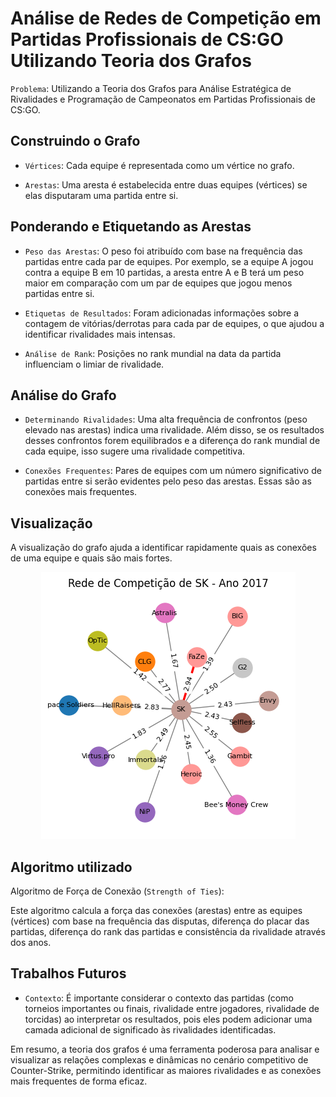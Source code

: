 # Análise de Redes de Competição em Partidas Profissionais de CS:GO Utilizando Teoria dos Grafos

`Problema`: Utilizando a Teoria dos Grafos para Análise Estratégica de Rivalidades e Programação de Campeonatos em Partidas Profissionais de CS:GO.

## Construindo o Grafo

- `Vértices`: Cada equipe é representada como um vértice no grafo.

- `Arestas`: Uma aresta é estabelecida entre duas equipes (vértices) se elas disputaram uma partida entre si.

## Ponderando e Etiquetando as Arestas

- `Peso das Arestas`: O peso foi atribuído com base na frequência das partidas entre cada par de equipes. Por exemplo, se a equipe A jogou contra a equipe B em 10 partidas, a aresta entre A e B terá um peso maior em comparação com um par de equipes que jogou menos partidas entre si.

- `Etiquetas de Resultados`: Foram adicionadas informações sobre a contagem de vitórias/derrotas para cada par de equipes, o que ajudou a identificar rivalidades mais intensas.

- `Análise de Rank`: Posições no rank mundial na data da partida influenciam o limiar de rivalidade.

## Análise do Grafo

- `Determinando Rivalidades`: Uma alta frequência de confrontos (peso elevado nas arestas) indica uma rivalidade. Além disso, se os resultados desses confrontos forem equilibrados e a diferença do rank mundial de cada equipe, isso sugere uma rivalidade competitiva.

- `Conexões Frequentes`: Pares de equipes com um número significativo de partidas entre si serão evidentes pelo peso das arestas. Essas são as conexões mais frequentes.

## Visualização

A visualização do grafo ajuda a identificar rapidamente quais as conexões de uma equipe e quais são mais fortes.

<div style="text-align:center">

![Alt text](./imgs/image.png)

</div>

## Algoritmo utilizado

Algoritmo de Força de Conexão (`Strength of Ties`):

Este algoritmo calcula a força das conexões (arestas) entre as equipes (vértices) com base na frequência das disputas, diferença do placar das partidas, diferença do rank das partidas e consistência da rivalidade através dos anos.

## Trabalhos Futuros

- `Contexto`: É importante considerar o contexto das partidas (como torneios importantes ou finais, rivalidade entre jogadores, rivalidade de torcidas) ao interpretar os resultados, pois eles podem adicionar uma camada adicional de significado às rivalidades identificadas.

Em resumo, a teoria dos grafos é uma ferramenta poderosa para analisar e visualizar as relações complexas e dinâmicas no cenário competitivo de Counter-Strike, permitindo identificar as maiores rivalidades e as conexões mais frequentes de forma eficaz.
